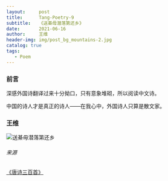 ```yaml
---
layout:     post
title:      Tang-Poetry-9
subtitle:   《送綦毋潜落第还乡》
date:       2021-06-16
author:     王维
header-img: img/post_bg_mountains-2.jpg
catalog: true
tags:
   - Poem
---
```


### 前言

深感外国诗翻译过来十分拗口，只有意象堆砌，所以阅读中文诗。

中国的诗人才是真正的诗人——在我心中，外国诗人只算是散文家。

### 王维

![送綦毋潜落第还乡](https://github.com/huang-feiyu/huang-feiyu.github.io/blob/master/Resources/Poem/Tang-Poetry-9.png?raw=true)

###### 来源

[《唐诗三百首》](https://github.com/huang-feiyu/huang-feiyu.github.io/blob/master/Resources/%E5%94%90%E8%AF%97%E4%B8%89%E7%99%BE%E9%A6%96.pdf)

